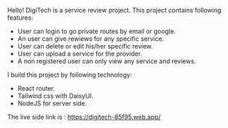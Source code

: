 Hello! DigiTech is a service review project. This project contains following features:
* User can login to go private routes by email or google.
* An user can give rewiews for any specific service.
* User can delete or edit his/her specific review.
* User can upload a service for the provider.
* A non registered user can only view any service and reviews.

I build this project by following technology:

* React router.
* Tailwind css with DaisyUI.
* NodeJS for server side.

The live side link is : https://digitech-85f95.web.app/